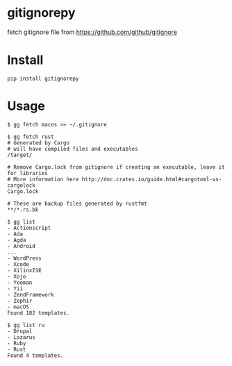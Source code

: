 # gitignorepy
fetch gitignore file from https://github.com/github/gitignore

# Install

```
pip install gitignorepy
```

# Usage
```
$ gg fetch macos >> ~/.gitignore
```

```
$ gg fetch rust
# Generated by Cargo
# will have compiled files and executables
/target/

# Remove Cargo.lock from gitignore if creating an executable, leave it for libraries
# More information here http://doc.crates.io/guide.html#cargotoml-vs-cargolock
Cargo.lock

# These are backup files generated by rustfmt
**/*.rs.bk
```

```
$ gg list
- Actionscript
- Ada
- Agda
- Android
...
- WordPress
- Xcode
- XilinxISE
- Xojo
- Yeoman
- Yii
- ZendFramework
- Zephir
- macOS
Found 182 templates.
```

```
$ gg list ru
- Drupal
- Lazarus
- Ruby
- Rust
Found 4 templates.
```
